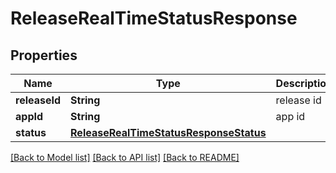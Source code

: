 # ReleaseRealTimeStatusResponse

## Properties
Name | Type | Description | Notes
------------ | ------------- | ------------- | -------------
**releaseId** | **String** | release id | [optional] 
**appId** | **String** | app id | [optional] 
**status** | [**ReleaseRealTimeStatusResponseStatus**](ReleaseRealTimeStatusResponseStatus.md) |  | [optional] 

[[Back to Model list]](../README.md#documentation-for-models) [[Back to API list]](../README.md#documentation-for-api-endpoints) [[Back to README]](../README.md)


